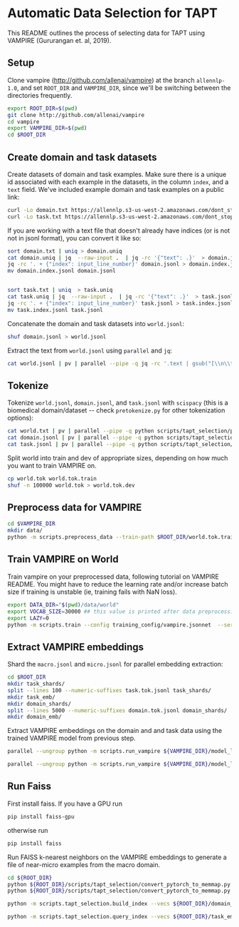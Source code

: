 # Automatic Data Selection for TAPT

This README outlines the process of selecting data for TAPT using VAMPIRE (Gururangan et. al, 2019).


## Setup

Clone vampire (http://github.com/allenai/vampire) at the branch `allennlp-1.0`, and set `ROOT_DIR` and `VAMPIRE_DIR`, since we'll be switching between the directories frequently.

```bash
export ROOT_DIR=$(pwd)
git clone http://github.com/allenai/vampire
cd vampire
export VAMPIRE_DIR=$(pwd)
cd $ROOT_DIR
```

## Create domain and task datasets

Create datasets of domain and task examples. Make sure there is a unique id associated with each example in the datasets, in the column `index`, and a `text` field. We've included example domain and task examples on a public link:

```bash
curl -Lo domain.txt https://allennlp.s3-us-west-2.amazonaws.com/dont_stop_pretraining/examples/domain.txt
curl -Lo task.txt https://allennlp.s3-us-west-2.amazonaws.com/dont_stop_pretraining/examples/task.txt
```

If you are working with a text file that doesn't already have indices (or is not not in jsonl format), you can convert it like so:

```bash
sort domain.txt | uniq > domain.uniq
cat domain.uniq | jq  --raw-input .  | jq -rc '{"text": .}'  > domain.jsonl
jq -rc '. + {"index": input_line_number}' domain.jsonl > domain.index.jsonl 
mv domain.index.jsonl domain.jsonl


sort task.txt | uniq  > task.uniq
cat task.uniq | jq  --raw-input .  | jq -rc '{"text": .}'  > task.jsonl
jq -rc '. + {"index": input_line_number}' task.jsonl > task.index.jsonl 
mv task.index.jsonl task.jsonl
```


<!-- 
```bash
pigz -dc macro.jsonl.gz | pv | parallel --pipe -q jq -rc '.text | gsub("[\\n\\t]"; "")' | parallel --pipe -q awk 'length>3' | parallel --pipe -q jq  --raw-input .  | parallel --pipe -q jq -rc '{"text": .}' | pigz > macro.txt.noshorts.gz
pigz -dc merged.txt.gz | pv | parallel --pipe -q awk 'length>3' | parallel --pipe -q jq  --raw-input .  | parallel --pipe -q jq -rc '{"text": .}' | pigz > cs.macro.txt.noshorts.gz
zcat macro.txt.noshorts.gz | pv | sort | uniq -u | pigz > macro.txt.uniq.gz
zcat macro.txt.noshorts.gz | pv | parallel --pipe -q jq -rc '.text | gsub("[\\n\\t]"; "")' | parallel --pipe -q sort | uniq -u | pigz > macro.txt.uniq.gz
zcat macro.txt.uniq.gz | pv | perl -ne 'print if (rand() < .01)' > macro.txt
cat macro.txt | jq  --raw-input .  | jq -rc '{"text": .}'  > macro.jsonl
cat micro.txt | jq  --raw-input .  | jq -rc '{"text": .}'  > micro.jsonl
jq -rc '. + {"index": input_line_number}' train.sciie.jsonl > sciie.micro.index.jsonl
jq -rc '. + {"index": input_line_number}' cs.macro.jsonl > cs.macro.index.jsonl
mv sciie.micro.index.jsonl sciie.micro.jsonl
mv cs.macro.index.jsonl cs.macro.jsonl
``` -->

Concatenate the domain and task datasets into `world.jsonl`:

```bash
shuf domain.jsonl > world.jsonl
```

Extract the text from `world.jsonl` using `parallel` and `jq`:

```bash
cat world.jsonl | pv | parallel --pipe -q jq -rc '.text | gsub("[\\n\\t]"; "")' > world.txt
```

## Tokenize

<!-- Train a BPE model on the world:

```bash
python scripts/tapt_selection/train_tokenizer.py --input_file world.txt --tokenizer_type BPE --serialization_dir world.bpe.model --vocab_size 5000
``` -->

Tokenize `world.jsonl`, `domain.jsonl`, and `task.jsonl` with `scispacy` (this is a biomedical domain/dataset -- check `pretokenize.py` for other tokenization options):

```bash
cat world.txt | pv | parallel --pipe -q python scripts/tapt_selection/pretokenize.py --tokenizer scispacy --lower  > world.tok
cat domain.jsonl | pv | parallel --pipe -q python scripts/tapt_selection/pretokenize.py --tokenizer scispacy --json --lower > domain.tok.jsonl
cat task.jsonl | pv | parallel --pipe -q python scripts/tapt_selection/pretokenize.py --tokenizer scispacy --json --lower > task.tok.jsonl
```

Split world into train and dev of appropriate sizes, depending on how much you want to train VAMPIRE on.

```bash
cp world.tok world.tok.train
shuf -n 100000 world.tok > world.tok.dev
```

## Preprocess data for VAMPIRE

```bash
cd $VAMPIRE_DIR
mkdir data/
python -m scripts.preprocess_data --train-path $ROOT_DIR/world.tok.train --dev-path $ROOT_DIR/world.tok.dev --serialization-dir ${VAMPIRE_DIR}/data/world --tfidf --vocab-size 30000
```

## Train VAMPIRE on World

Train vampire on your preprocessed data, following tutorial on VAMPIRE README. You might have to reduce the learning rate and/or increase batch size if training is unstable (ie, training fails with NaN loss).

```bash
export DATA_DIR="$(pwd)/data/world"
export VOCAB_SIZE=30000 ## this value is printed after data preprocessing in previous step
export LAZY=0
python -m scripts.train --config training_config/vampire.jsonnet  --serialization-dir model_logs/vampire-world --environment VAMPIRE  --device 0  -o
```


## Extract VAMPIRE embeddings

Shard the `macro.jsonl` and `micro.jsonl` for parallel embedding extraction:

```bash
cd $ROOT_DIR
mkdir task_shards/
split --lines 100 --numeric-suffixes task.tok.jsonl task_shards/
mkdir task_emb/
mkdir domain_shards/
split --lines 5000 --numeric-suffixes domain.tok.jsonl domain_shards/
mkdir domain_emb/
```

Extract VAMPIRE embeddings on the domain and and task data using the trained VAMPIRE model from previous step.

```bash
parallel --ungroup python -m scripts.run_vampire ${VAMPIRE_DIR}/model_logs/vampire-world/model.tar.gz {1} --batch 64 --include-package vampire --predictor vampire --output-file ${ROOT_DIR}/task_emb/{1/.} --silent ::: ${ROOT_DIR}/task_shards/*

parallel --ungroup python -m scripts.run_vampire ${VAMPIRE_DIR}/model_logs/vampire-world/model.tar.gz {1} --batch 64 --include-package vampire --predictor vampire --output-file ${ROOT_DIR}/domain_emb/{1/.} --silent ::: ${ROOT_DIR}/domain_shards/*
```

## Run Faiss

First install faiss. If you have a GPU run 

```bash
pip install faiss-gpu
```

otherwise run

```bash
pip install faiss
```

Run FAISS k-nearest neighbors on the VAMPIRE embeddings to generate a file of near-micro examples from the macro domain.

```bash
cd ${ROOT_DIR}
python ${ROOT_DIR}/scripts/tapt_selection/convert_pytorch_to_memmap.py "task_emb/*"
python ${ROOT_DIR}/scripts/tapt_selection/convert_pytorch_to_memmap.py "domain_emb/*"

python -m scripts.tapt_selection.build_index --vecs ${ROOT_DIR}/domain_emb/ --text ${ROOT_DIR}/domain.jsonl --dim 64 --serialization_dir domain_index --index_type "Flat" --device 0 --batch-size 64

python -m scripts.tapt_selection.query_index --vecs ${ROOT_DIR}/task_emb/ --text ${ROOT_DIR}/task.jsonl --dim 64 --load-index domain_index --device 0 --batch-size 32 --k 5 --inspect > selected.knn.5
```
